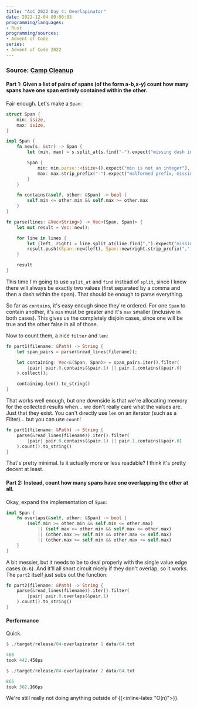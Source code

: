 ```yaml
---
title: "AoC 2022 Day 4: Overlapinator"
date: 2022-12-04 00:00:03
programming/languages:
- Rust
programming/sources:
- Advent of Code
series:
- Advent of Code 2022
---
```

### Source: [Camp Cleanup](https://adventofcode.com/2022/day/4)

#### **Part 1:** Given a list of pairs of spans (of the form a-b,x-y) count how many spans have one span entirely contained within the other.

<!--more-->

Fair enough. Let's make a `Span`:

```rust
struct Span {
    min: isize,
    max: isize,
}

impl Span {
    fn new(s: &str) -> Span {
        let (min, max) = s.split_at(s.find("-").expect("missing dash in span"));

        Span {
            min: min.parse::<isize>().expect("min is not an integer"),
            max: max.strip_prefix("-").expect("malformed prefix, missing dash").parse::<isize>().expect("max is not an integer"),
        }
    }

    fn contains(&self, other: &Span) -> bool {
        self.min <= other.min && self.max >= other.max
    }
}

fn parse(lines: &Vec<String>) -> Vec<(Span, Span)> {
    let mut result = Vec::new();

    for line in lines {
        let (left, right) = line.split_at(line.find(",").expect("missing comma in line"));
        result.push((Span::new(left), Span::new(right.strip_prefix(",").expect("malformed prefix, missing comma"))))
    }

    result
}
```

This time I'm going to use `split_at` and `find` instead of `split`, since I know there will always be exactly two values (first separated by a comma and then a dash within the span). That should be enough to parse everything. 

So far as `contains`, it's easy enough since they're ordered. For one `Span` to contain another, it's `min` must be greater and it's `max` smaller (inclusive in both cases). This gives us the completely disjoin cases, since one will be true and the other false in all of those. 

Now to count them, a nice `filter` and `len`:

```rust
fn part1(filename: &Path) -> String {
    let span_pairs = parse(&read_lines(filename));

    let containing: Vec<&(Span, Span)> = span_pairs.iter().filter(
        |pair| pair.0.contains(&pair.1) || pair.1.contains(&pair.0)
    ).collect();

    containing.len().to_string()
}
```

That works well enough, but one downside is that we're allocating memory for the collected results when... we don't really care what the values are. Just that they exist. You can't directly use `len` on an iterator (such as a Filter)... but you can use `count`!

```rust
fn part1(filename: &Path) -> String {
    parse(&read_lines(filename)).iter().filter(
        |pair| pair.0.contains(&pair.1) || pair.1.contains(&pair.0)
    ).count().to_string()
}
```

That's pretty minimal. Is it actually more or less readable? I think it's pretty decent at least. 

#### **Part 2:** Instead, count how many spans have one overlapping the other at all. 

Okay, expand the implementation of `Span`:

```rust
impl Span {
    fn overlaps(&self, other: &Span) -> bool {
        (self.min >= other.min && self.min <= other.max) 
            || (self.max >= other.min && self.max <= other.max)
            || (other.max >= self.min && other.max <= self.max)
            || (other.max >= self.min && other.max <= self.max)
    }
}
```

A bit messier, but it needs to be to deal properly with the single value edge cases (`6-6`). And it'll all short circuit nicely if they don't overlap, so it works. The `part2` itself just subs out the function:

```rust
fn part2(filename: &Path) -> String {
    parse(&read_lines(filename)).iter().filter(
        |pair| pair.0.overlaps(&pair.1)
    ).count().to_string()
}
```

#### Performance

Quick. 

```rust
$ ./target/release/04-overlapinator 1 data/04.txt

466
took 442.458µs

$ ./target/release/04-overlapinator 2 data/04.txt

865
took 362.166µs
```

We're still really not doing anything outside of {{<inline-latex "O(n)">}}.